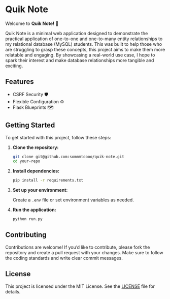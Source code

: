 # Quik Note

Welcome to **Quik Note!** 📓

Quik Note is a minimal web application designed to demonstrate the practical application of one-to-one and one-to-many entity relationships to my relational database (MySQL) students. This was built to help those who are struggling to grasp these concepts, this project aims to make them more relatable and engaging. By showcasing a real-world use case, I hope to spark their interest and make database relationships more tangible and exciting.

## Features
- CSRF Security 🛡️
- Flexible Configuration ⚙️
- Flask Blueprints 🗺️

## Getting Started

To get started with this project, follow these steps:

1. **Clone the repository:**

   ```sh
   git clone git@github.com:sommmtoooo/quik-note.git
   cd your-repo
   ```

2. **Install dependencies:**

   ```sh
   pip install -r requirements.txt
   ```

3. **Set up your environment:**

   Create a `.env` file or set environment variables as needed.

4. **Run the application:**

   ```sh
   python run.py
   ```

## Contributing

Contributions are welcome! If you’d like to contribute, please fork the repository and create a pull request with your changes. Make sure to follow the coding standards and write clear commit messages.

## License

This project is licensed under the MIT License. See the [LICENSE](LICENSE) file for details.

